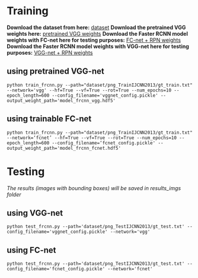 

# Training

**Download the dataset from here:**  [dataset]()
**Download the pretrained VGG weights here:** [pretrained VGG weights](https://www.dropbox.com/s/hp08uuzjaaz8tpm/vgg16_weights_tf_dim_ordering_tf_kernels.h5?dl=0)
**Download the Faster RCNN model weights with FC-net here for testing purposes:** [FC-net + RPN weights](https://www.dropbox.com/s/chzlhppaih64mwq/model_frcnn_fcnet.hdf5?dl=0)
**Download the Faster RCNN model weights with VGG-net here for testing purposes:** [VGG-net + RPN weights](https://www.dropbox.com/s/650f0kfdwoiuiah/model_frcnn_vgg.hdf5?dl=0)

## using pretrained VGG-net

`python train_frcnn.py --path="dataset/png_TrainIJCNN2013/gt_train.txt" --network='vgg' --hf=True --vf=True --rot=True --num_epochs=10 --epoch_length=600 --config_filename='vggnet_config.pickle' --output_weight_path='model_frcnn_vgg.hdf5'`

## using trainable FC-net

`python train_frcnn.py --path="dataset/png_TrainIJCNN2013/gt_train.txt" --network=‘fcnet’ --hf=True --vf=True --rot=True --num_epochs=10 --epoch_length=600 --config_filename=‘fcnet_config.pickle' --output_weight_path='model_frcnn_fcnet.hdf5'`




# Testing

*The results (images with bounding boxes) will be saved in results_imgs folder*

## using VGG-net

`python test_frcnn.py --path='dataset/png_TestIJCNN2013/gt_test.txt' --config_filename='vggnet_config.pickle' --network='vgg'`


## using FC-net

`python test_frcnn.py --path='dataset/png_TestIJCNN2013/gt_test.txt' --config_filename='fcnet_config.pickle' --network='fcnet'`

